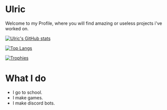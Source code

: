 # Ulric

Welcome to my Profile, where you will find amazing or useless projects i've worked on.

[![Ulric's GitHub stats](https://github-readme-stats.vercel.app/api?username=daulric&show_icons=true&layout=compact&theme=dark)](https://github.com/daulric)

[![Top Langs](https://github-readme-stats.vercel.app/api/top-langs/?username=stuyy&layout=compact&theme=dark)](https://github.com/daulric)

[![Trophies](https://github-profile-trophy.vercel.app/?username=daulric&theme=onedark)](https://github.com/daulric)

# What I do
- I go to school.
- I make games.
- I make discord bots.
